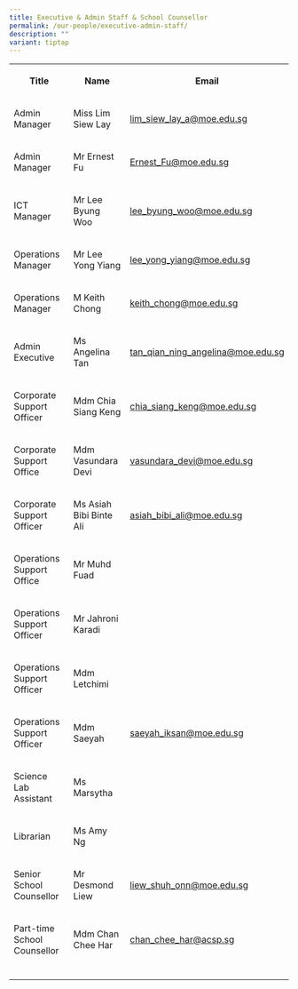 ```yaml
---
title: Executive & Admin Staff & School Counsellor
permalink: /our-people/executive-admin-staff/
description: ""
variant: tiptap
---
```

<table><tbody><tr><th rowspan="1" colspan="1"><p>Title</p></th><th rowspan="1" colspan="1"><p>Name</p></th><th rowspan="1" colspan="1"><p>Email</p></th></tr><tr><td rowspan="1" colspan="1"><p>Admin Manager</p></td><td rowspan="1" colspan="1"><p>Miss Lim Siew Lay</p></td><td rowspan="1" colspan="1"><p><a href="mailto:lim_siew_lay_a@moe.edu.sg" rel="noopener noreferrer nofollow" target="_blank">lim_siew_lay_a@moe.edu.sg</a></p></td></tr><tr><td rowspan="1" colspan="1"><p>Admin Manager</p></td><td rowspan="1" colspan="1"><p>Mr Ernest Fu</p></td><td rowspan="1" colspan="1"><p><a href="mailto:Ernest_Fu@moe.edu.sg" rel="noopener noreferrer nofollow" target="_blank">Ernest_Fu@moe.edu.sg</a></p></td></tr><tr><td rowspan="1" colspan="1"><p>ICT Manager</p></td><td rowspan="1" colspan="1"><p>Mr Lee Byung Woo</p></td><td rowspan="1" colspan="1"><p><a href="mailto:lee_byung_woo@moe.edu.sg" rel="noopener noreferrer nofollow" target="_blank">lee_byung_woo@moe.edu.sg</a></p></td></tr><tr><td rowspan="1" colspan="1"><p>Operations Manager</p></td><td rowspan="1" colspan="1"><p>Mr Lee Yong Yiang</p></td><td rowspan="1" colspan="1"><p><a href="mailto:lee_yong_yiang@moe.edu.sg" rel="noopener noreferrer nofollow" target="_blank">lee_yong_yiang@moe.edu.sg</a></p></td></tr><tr><td rowspan="1" colspan="1"><p>Operations Manager</p></td><td rowspan="1" colspan="1"><p>M Keith Chong</p></td><td rowspan="1" colspan="1"><p><a href="mailto:keith_chong@moe.edu.sg" rel="noopener noreferrer nofollow" target="_blank">keith_chong@moe.edu.sg</a></p></td></tr><tr><td rowspan="1" colspan="1"><p>Admin Executive</p></td><td rowspan="1" colspan="1"><p>Ms Angelina Tan</p></td><td rowspan="1" colspan="1"><p><a href="mailto:tan_qian_ning_angelina@moe.edu.sg" rel="noopener noreferrer nofollow" target="_blank">tan_qian_ning_angelina@moe.edu.sg</a></p></td></tr><tr><td rowspan="1" colspan="1"><p>Corporate Support Officer</p></td><td rowspan="1" colspan="1"><p>Mdm Chia Siang Keng</p></td><td rowspan="1" colspan="1"><p><a href="mailto:chia_siang_keng@moe.edu.sg" rel="noopener noreferrer nofollow" target="_blank">chia_siang_keng@moe.edu.sg</a></p></td></tr><tr><td rowspan="1" colspan="1"><p>Corporate Support Office</p></td><td rowspan="1" colspan="1"><p>Mdm Vasundara Devi</p></td><td rowspan="1" colspan="1"><p><a href="mailto:vasundara_devi@moe.edu.sg" rel="noopener noreferrer nofollow" target="_blank">vasundara_devi@moe.edu.sg</a></p></td></tr><tr><td rowspan="1" colspan="1"><p>Corporate Support Officer</p></td><td rowspan="1" colspan="1"><p>Ms Asiah Bibi Binte Ali</p></td><td rowspan="1" colspan="1"><p><a href="mailto:asiah_bibi_ali@moe.edu.sg" rel="noopener noreferrer nofollow" target="_blank">asiah_bibi_ali@moe.edu.sg</a></p><p></p></td></tr><tr><td rowspan="1" colspan="1"><p>Operations Support Office</p></td><td rowspan="1" colspan="1"><p>Mr Muhd Fuad</p></td><td rowspan="1" colspan="1"><p></p></td></tr><tr><td rowspan="1" colspan="1"><p>Operations Support Officer</p></td><td rowspan="1" colspan="1"><p>Mr Jahroni Karadi</p></td><td rowspan="1" colspan="1"><p></p></td></tr><tr><td rowspan="1" colspan="1"><p>Operations Support Officer</p></td><td rowspan="1" colspan="1"><p>Mdm Letchimi</p></td><td rowspan="1" colspan="1"><p></p></td></tr><tr><td rowspan="1" colspan="1"><p>Operations Support Officer</p></td><td rowspan="1" colspan="1"><p>Mdm Saeyah</p></td><td rowspan="1" colspan="1"><p><a href="mailto:saeyah_iksan@moe.edu.sg" rel="noopener noreferrer nofollow" target="_blank">saeyah_iksan@moe.edu.sg</a></p></td></tr><tr><td rowspan="1" colspan="1"><p>Science Lab Assistant</p></td><td rowspan="1" colspan="1"><p>Ms Marsytha</p></td><td rowspan="1" colspan="1"><p></p></td></tr><tr><td rowspan="1" colspan="1"><p>Librarian</p></td><td rowspan="1" colspan="1"><p>Ms Amy Ng</p></td><td rowspan="1" colspan="1"><p></p></td></tr><tr><td rowspan="1" colspan="1"><p>Senior School Counsellor</p></td><td rowspan="1" colspan="1"><p>Mr Desmond Liew</p></td><td rowspan="1" colspan="1"><p><a href="mailto:liew_shuh_onn@moe.edu.sg" rel="noopener noreferrer nofollow" target="_blank">liew_shuh_onn@moe.edu.sg</a></p></td></tr><tr><td rowspan="1" colspan="1"><p>Part-time School Counsellor</p></td><td rowspan="1" colspan="1"><p>Mdm Chan Chee Har</p></td><td rowspan="1" colspan="1"><p><a href="mailto:chan_chee_har@acsp.sg" rel="noopener noreferrer nofollow" target="_blank">chan_chee_har@acsp.sg</a></p></td></tr><tr><td rowspan="1" colspan="1"><p></p></td><td rowspan="1" colspan="1"><p></p></td><td rowspan="1" colspan="1"><p></p></td></tr></tbody></table><p></p>